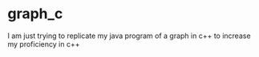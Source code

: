 # graph_c
I am just trying to replicate my java program of a graph in c++ to increase my proficiency in c++

